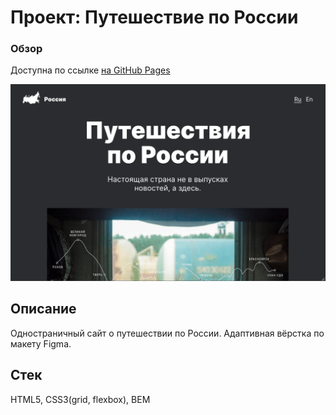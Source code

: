 # Проект: Путешествие по России

### Обзор

Доступна по ссылке [на GitHub Pages](https://stella-de-mario.github.io/russian-travel/index.html)

![Preview](https://github.com/Stella-de-mario/russian-travel/blob/main/images/Preview.png)

## Описание

Одностраничный сайт о путешествии по России. Адаптивная вёрстка по макету Figma.

## Стек

HTML5, CSS3(grid, flexbox), BEM
